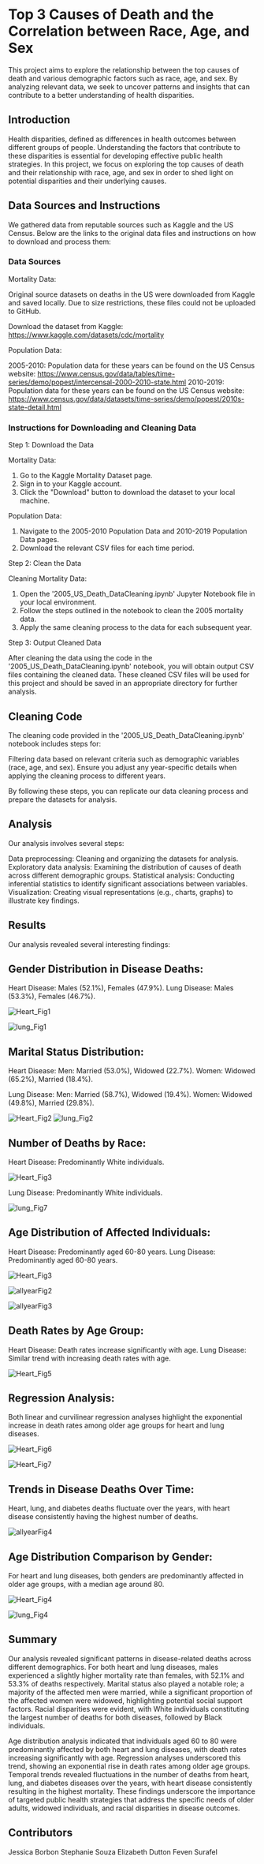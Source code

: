 # Top 3 Causes of Death and the Correlation between Race, Age, and Sex

This project aims to explore the relationship between the top causes of death and various demographic factors such as race, age, and sex. By analyzing relevant data, we seek to uncover patterns and insights that can contribute to a better understanding of health disparities.

## Introduction
Health disparities, defined as differences in health outcomes between different groups of people. Understanding the factors that contribute to these disparities is essential for developing effective public health strategies. In this project, we focus on exploring the top causes of death and their relationship with race, age, and sex in order to shed light on potential disparities and their underlying causes. 

## Data Sources and Instructions
We gathered data from reputable sources such as Kaggle and the US Census. Below are the links to the original data files and instructions on how to download and process them:

### Data Sources
Mortality Data:

Original source datasets on deaths in the US were downloaded from Kaggle and saved locally. Due to size restrictions, these files could not be uploaded to GitHub.

Download the dataset from Kaggle: https://www.kaggle.com/datasets/cdc/mortality

Population Data:

2005-2010: Population data for these years can be found on the US Census website: https://www.census.gov/data/tables/time-series/demo/popest/intercensal-2000-2010-state.html
2010-2019: Population data for these years can be found on the US Census website: https://www.census.gov/data/datasets/time-series/demo/popest/2010s-state-detail.html

### Instructions for Downloading and Cleaning Data

Step 1: Download the Data

Mortality Data:
1. Go to the Kaggle Mortality Dataset page.
2. Sign in to your Kaggle account.
3. Click the "Download" button to download the dataset to your local machine.

Population Data:
1. Navigate to the 2005-2010 Population Data and 2010-2019 Population Data pages.
2. Download the relevant CSV files for each time period.

Step 2: Clean the Data

Cleaning Mortality Data:
1. Open the '2005_US_Death_DataCleaning.ipynb' Jupyter Notebook file in your local environment.
2. Follow the steps outlined in the notebook to clean the 2005 mortality data.
3. Apply the same cleaning process to the data for each subsequent year.

Step 3: Output Cleaned Data

After cleaning the data using the code in the '2005_US_Death_DataCleaning.ipynb' notebook, you will obtain output CSV files containing the cleaned data.
These cleaned CSV files will be used for this project and should be saved in an appropriate directory for further analysis.

## Cleaning Code
The cleaning code provided in the '2005_US_Death_DataCleaning.ipynb' notebook includes steps for:

Filtering data based on relevant criteria such as demographic variables (race, age, and sex).
Ensure you adjust any year-specific details when applying the cleaning process to different years.

By following these steps, you can replicate our data cleaning process and prepare the datasets for analysis.

## Analysis
Our analysis involves several steps:

Data preprocessing: Cleaning and organizing the datasets for analysis.
Exploratory data analysis: Examining the distribution of causes of death across different demographic groups.
Statistical analysis: Conducting inferential statistics to identify significant associations between variables.
Visualization: Creating visual representations (e.g., charts, graphs) to illustrate key findings.

## Results
Our analysis revealed several interesting findings:

## Gender Distribution in Disease Deaths:

Heart Disease: Males (52.1%), Females (47.9%).
Lung Disease: Males (53.3%), Females (46.7%).

![Heart_Fig1](https://github.com/azmedtech/ASU_DA_Project1_Team2/assets/145080930/91f1e0d0-a337-4a44-892f-ff1df2a74be7)

![lung_Fig1](https://github.com/azmedtech/ASU_DA_Project1_Team2/assets/145080930/5877e4e8-4305-4a2b-84cc-da6d653a556b)

## Marital Status Distribution:

Heart Disease:
Men: Married (53.0%), Widowed (22.7%).
Women: Widowed (65.2%), Married (18.4%).

Lung Disease:
Men: Married (58.7%), Widowed (19.4%).
Women: Widowed (49.8%), Married (29.8%).

![Heart_Fig2](https://github.com/azmedtech/ASU_DA_Project1_Team2/assets/145080930/ae474fe9-1c0f-4d87-8aae-b11fbfdcde27)
![lung_Fig2](https://github.com/azmedtech/ASU_DA_Project1_Team2/assets/145080930/c52dd874-80de-4fd0-a4b3-7741d5307653)


## Number of Deaths by Race:

Heart Disease: Predominantly White individuals.

![Heart_Fig3](https://github.com/azmedtech/ASU_DA_Project1_Team2/assets/145080930/695e2de6-0703-4cd8-bcf6-64be25bfd053)

Lung Disease: Predominantly White individuals.

![lung_Fig7](https://github.com/azmedtech/ASU_DA_Project1_Team2/assets/145080930/1e2c3e74-8373-4ae1-a4b3-7d922c71bf48)

## Age Distribution of Affected Individuals:

Heart Disease: Predominantly aged 60-80 years.
Lung Disease: Predominantly aged 60-80 years.

![Heart_Fig3](https://github.com/azmedtech/ASU_DA_Project1_Team2/assets/145080930/567b80e5-8ff1-4249-957b-6f6fe2c3326f)

![allyearFig2](https://github.com/azmedtech/ASU_DA_Project1_Team2/assets/145080930/5b78cce2-c0ba-45f5-b78b-84fefb14593e)

![allyearFig3](https://github.com/azmedtech/ASU_DA_Project1_Team2/assets/145080930/1b72e235-c7de-426c-b882-82e8451a848b)

## Death Rates by Age Group:

Heart Disease: Death rates increase significantly with age.
Lung Disease: Similar trend with increasing death rates with age.

![Heart_Fig5](https://github.com/azmedtech/ASU_DA_Project1_Team2/assets/145080930/332839a6-b7ee-4657-a463-74d11c235252)

## Regression Analysis:

Both linear and curvilinear regression analyses highlight the exponential increase in death rates among older age groups for heart and lung diseases.

![Heart_Fig6](https://github.com/azmedtech/ASU_DA_Project1_Team2/assets/145080930/c7b75b77-dc4a-443d-97a7-530c4c23ea8b)

![Heart_Fig7](https://github.com/azmedtech/ASU_DA_Project1_Team2/assets/145080930/68a5fe25-335e-4294-87e6-c586c45e98db)

## Trends in Disease Deaths Over Time:

Heart, lung, and diabetes deaths fluctuate over the years, with heart disease consistently having the highest number of deaths.

![allyearFig4](https://github.com/azmedtech/ASU_DA_Project1_Team2/assets/145080930/15afd328-e7c0-4dbd-a617-16310dc804f0)

## Age Distribution Comparison by Gender:

For heart and lung diseases, both genders are predominantly affected in older age groups, with a median age around 80.

![Heart_Fig4](https://github.com/azmedtech/ASU_DA_Project1_Team2/assets/145080930/b4c1d841-7a8a-4319-baa0-896b507612f0)

![lung_Fig4](https://github.com/azmedtech/ASU_DA_Project1_Team2/assets/145080930/afcfe842-9a19-4876-ba98-28ba55e4b0fb)

## Summary

Our analysis revealed significant patterns in disease-related deaths across different demographics. For both heart and lung diseases, males experienced a slightly higher mortality rate than females, with 52.1% and 53.3% of deaths respectively. Marital status also played a notable role; a majority of the affected men were married, while a significant proportion of the affected women were widowed, highlighting potential social support factors. Racial disparities were evident, with White individuals constituting the largest number of deaths for both diseases, followed by Black individuals.

Age distribution analysis indicated that individuals aged 60 to 80 were predominantly affected by both heart and lung diseases, with death rates increasing significantly with age. Regression analyses underscored this trend, showing an exponential rise in death rates among older age groups. Temporal trends revealed fluctuations in the number of deaths from heart, lung, and diabetes diseases over the years, with heart disease consistently resulting in the highest mortality. These findings underscore the importance of targeted public health strategies that address the specific needs of older adults, widowed individuals, and racial disparities in disease outcomes.

## Contributors
Jessica Borbon 
Stephanie Souza
Elizabeth Dutton
Feven Surafel
